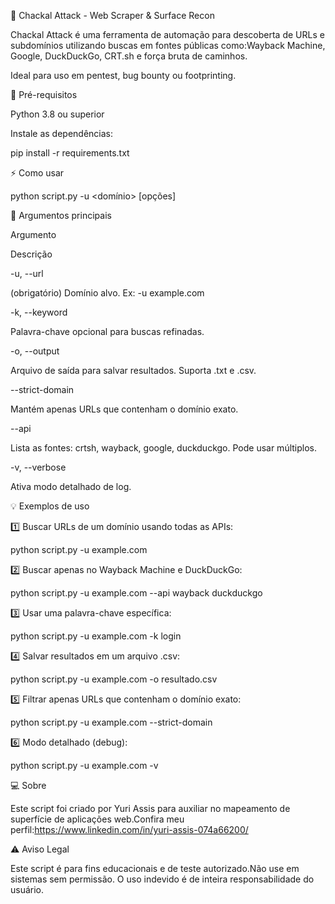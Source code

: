 🐍 Chackal Attack - Web Scraper & Surface Recon

Chackal Attack é uma ferramenta de automação para descoberta de URLs e subdomínios utilizando buscas em fontes públicas como:Wayback Machine, Google, DuckDuckGo, CRT.sh e força bruta de caminhos.

Ideal para uso em pentest, bug bounty ou footprinting.

🚀 Pré-requisitos

Python 3.8 ou superior

Instale as dependências:

pip install -r requirements.txt

⚡ Como usar

python script.py -u <domínio> [opções]

📌 Argumentos principais

Argumento

Descrição

-u, --url

(obrigatório) Domínio alvo. Ex: -u example.com

-k, --keyword

Palavra-chave opcional para buscas refinadas.

-o, --output

Arquivo de saída para salvar resultados. Suporta .txt e .csv.

--strict-domain

Mantém apenas URLs que contenham o domínio exato.

--api

Lista as fontes: crtsh, wayback, google, duckduckgo. Pode usar múltiplos.

-v, --verbose

Ativa modo detalhado de log.

💡 Exemplos de uso

1️⃣ Buscar URLs de um domínio usando todas as APIs:

python script.py -u example.com

2️⃣ Buscar apenas no Wayback Machine e DuckDuckGo:

python script.py -u example.com --api wayback duckduckgo

3️⃣ Usar uma palavra-chave específica:

python script.py -u example.com -k login

4️⃣ Salvar resultados em um arquivo .csv:

python script.py -u example.com -o resultado.csv

5️⃣ Filtrar apenas URLs que contenham o domínio exato:

python script.py -u example.com --strict-domain

6️⃣ Modo detalhado (debug):

python script.py -u example.com -v

💻 Sobre

Este script foi criado por Yuri Assis para auxiliar no mapeamento de superfície de aplicações web.Confira meu perfil:https://www.linkedin.com/in/yuri-assis-074a66200/

⚠️ Aviso Legal

Este script é para fins educacionais e de teste autorizado.Não use em sistemas sem permissão. O uso indevido é de inteira responsabilidade do usuário.


